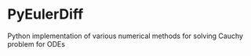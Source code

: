 # PyEulerDiff
Python implementation of various numerical methods for solving Cauchy problem for ODEs
